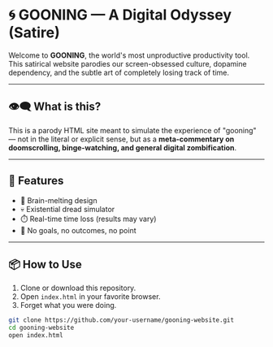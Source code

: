 # 🌀 GOONING — A Digital Odyssey (Satire)

Welcome to **GOONING**, the world's most unproductive productivity tool. This satirical website parodies our screen-obsessed culture, dopamine dependency, and the subtle art of completely losing track of time.

---

## 👁️‍🗨️ What is this?

This is a parody HTML site meant to simulate the experience of "gooning" — not in the literal or explicit sense, but as a **meta-commentary on doomscrolling, binge-watching, and general digital zombification**.

---

## 🚧 Features

- 🧠 Brain-melting design
- 💀 Existential dread simulator
- ⏱️ Real-time time loss (results may vary)
- 🧍 No goals, no outcomes, no point

---

## 📦 How to Use

1. Clone or download this repository.
2. Open `index.html` in your favorite browser.
3. Forget what you were doing.

```bash
git clone https://github.com/your-username/gooning-website.git
cd gooning-website
open index.html
